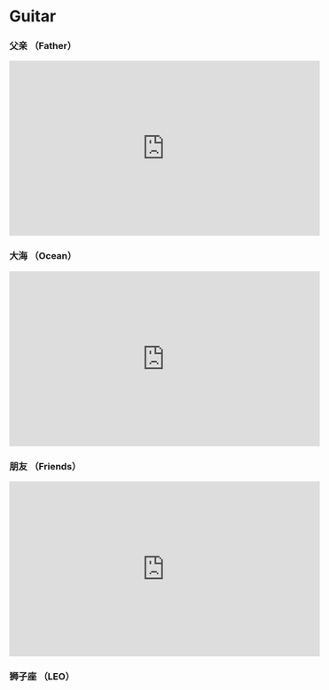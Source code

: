 
# Guitar

### 父亲 （Father）

<iframe width="560" height="315" src="https://www.youtube.com/embed/KwNpYUN3Mto" frameborder="0" allowfullscreen></iframe>

### 大海 （Ocean）

<iframe width="560" height="315" src="https://www.youtube.com/embed/PIwaw2tmzn4" frameborder="0" allowfullscreen></iframe>

### 朋友 （Friends）

<iframe width="560" height="315" src="https://www.youtube.com/embed/K8iNMR6rkyI" frameborder="0" allowfullscreen></iframe>

### 狮子座 （LEO）



